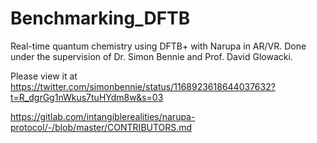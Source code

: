 # Benchmarking_DFTB

Real-time quantum chemistry using DFTB+ with Narupa in AR/VR. Done under the supervision of Dr. Simon Bennie and Prof. David Glowacki. 

Please view it at https://twitter.com/simonbennie/status/1168923618644037632?t=R_dgrGg1nWkus7tuHYdm8w&s=03

https://gitlab.com/intangiblerealities/narupa-protocol/-/blob/master/CONTRIBUTORS.md

